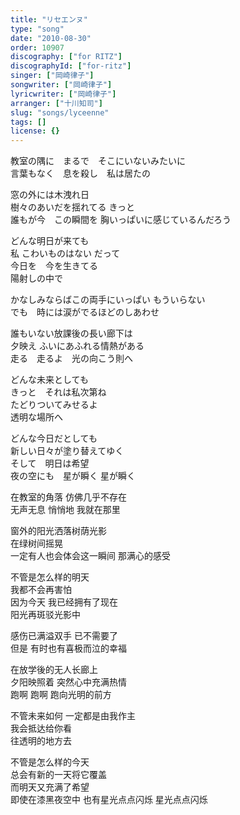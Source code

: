 ```yaml
---
title: "リセエンヌ"
type: "song"
date: "2010-08-30"
order: 10907
discography: ["for RITZ"]
discographyId: ["for-ritz"]
singer: ["岡崎律子"]
songwriter: ["岡崎律子"]
lyricwriter: ["岡崎律子"]
arranger: ["十川知司"]
slug: "songs/lyceenne"
tags: []
license: {}
---
```


教室の隅に　まるで　そこにいないみたいに  
言葉もなく　息を殺し　私は居たの   
  
窓の外には木洩れ日  
樹々のあいだを揺れてる きっと　  
誰もが今　この瞬間を 胸いっぱいに感じているんだろう   
  
どんな明日が来ても　  
私 こわいものはない だって　  
今日を　今を生きてる  
陽射しの中で   
  
かなしみならばこの両手にいっぱい もういらない  
でも　時には涙がでるほどのしあわせ   
  
誰もいない放課後の長い廊下は　  
夕映え ふいにあふれる情熱がある  
走る　走るよ　光の向こう則へ   
  
どんな未来としても　  
きっと　それは私次第ね  
たどりついてみせるよ  
透明な場所へ   
  
どんな今日だとしても　  
新しい日々が塗り替えてゆく  
そして　明日は希望  
夜の空にも　星が瞬く 星が瞬く  
  
在教室的角落 仿佛几乎不存在  
无声无息 悄悄地 我就在那里   
  
窗外的阳光洒落树荫光影  
在绿树间摇晃  
一定有人也会体会这一瞬间 那满心的感受   
  
不管是怎么样的明天  
我都不会再害怕  
因为今天 我已经拥有了现在  
阳光再斑驳光影中   
  
感伤已满溢双手 已不需要了  
但是 有时也有喜极而泣的幸福   
  
在放学後的无人长廊上  
夕阳映照着 突然心中充满热情  
跑啊 跑啊 跑向光明的前方   
  
不管未来如何 一定都是由我作主  
我会抵达给你看  
往透明的地方去   
  
不管是怎么样的今天  
总会有新的一天将它覆盖  
而明天又充满了希望  
即使在漆黑夜空中 也有星光点点闪烁 星光点点闪烁
